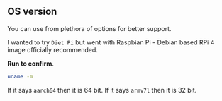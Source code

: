 


## OS version

You can use from plethora of options for better support.

I wanted to try `Diet Pi` but went with Raspbian Pi - Debian based RPi 4 image officially recommended.

**Run to confirm**. 
```sh
uname -m
```

If it says `aarch64` then it is 64 bit. If it says `armv7l` then it is 32 bit.


